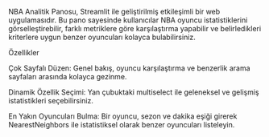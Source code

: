 

NBA Analitik Panosu, Streamlit ile geliştirilmiş etkileşimli bir web uygulamasıdır. Bu pano sayesinde kullanıcılar NBA oyuncu istatistiklerini görselleştirebilir, farklı metriklere göre karşılaştırma yapabilir ve belirledikleri kriterlere uygun benzer oyuncuları kolayca bulabilirsiniz.

Özellikler

Çok Sayfalı Düzen: Genel bakış, oyuncu karşılaştırma ve benzerlik arama sayfaları arasında kolayca gezinme.

Dinamik Özellik Seçimi: Yan çubuktaki multiselect ile geleneksel ve gelişmiş istatistikleri seçebilirsiniz.

En Yakın Oyuncuları Bulma: Bir oyuncu, sezon ve dakika eşiği girerek NearestNeighbors ile istatistiksel olarak benzer oyuncuları listeleyin.


